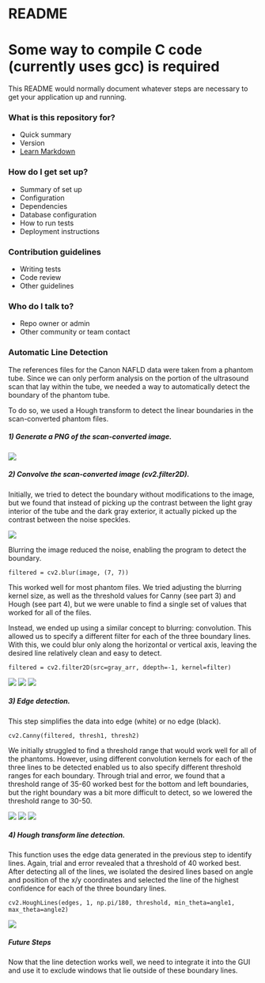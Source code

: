 # README
# Some way to compile C code (currently uses gcc) is required

This README would normally document whatever steps are necessary to get your application up and running.

### What is this repository for?

* Quick summary
* Version
* [Learn Markdown](https://bitbucket.org/tutorials/markdowndemo)

### How do I get set up?

* Summary of set up
* Configuration
* Dependencies
* Database configuration
* How to run tests
* Deployment instructions

### Contribution guidelines

* Writing tests
* Code review
* Other guidelines

### Who do I talk to?

* Repo owner or admin
* Other community or team contact

### Automatic Line Detection

The references files for the Canon NAFLD data were taken from a phantom tube. Since we can only perform analysis on the portion of the ultrasound scan that lay within the tube, we needed a way to automatically detect the boundary of the phantom tube.

To do so, we used a Hough transform to detect the linear boundaries in the scan-converted phantom files.

##### 1) Generate a PNG of the scan-converted image.

![](md_images/scan_converted.png)

##### 2) Convolve the scan-converted image (cv2.filter2D).

Initially, we tried to detect the boundary without modifications to the image, but we found that instead of picking up the contrast between the light gray interior of the tube and the dark gray exterior, it actually picked up the contrast between the noise speckles.

![](md_images/speckles.png)

Blurring the image reduced the noise, enabling the program to detect the boundary.

    filtered = cv2.blur(image, (7, 7))

This worked well for most phantom files. We tried adjusting the blurring kernel size, as well as the threshold values for Canny (see part 3) and Hough (see part 4), but we were unable to find a single set of values that worked for all of the files.

Instead, we ended up using a similar concept to blurring: convolution. This allowed us to specify a different filter for each of the three boundary lines. With this, we could blur only along the horizontal or vertical axis, leaving the desired line relatively clean and easy to detect.

    filtered = cv2.filter2D(src=gray_arr, ddepth=-1, kernel=filter)

![](md_images/show_blurred_0.png)
![](md_images/show_blurred_1.png)
![](md_images/show_blurred_2.png)

##### 3) Edge detection.

This step simplifies the data into edge (white) or no edge (black).

    cv2.Canny(filtered, thresh1, thresh2)

We initially struggled to find a threshold range that would work well for all of the phantoms. However, using different convolution kernels for each of the three lines to be detected enabled us to also specify different threshold ranges for each boundary. Through trial and error, we found that a threshold range of 35-60 worked best for the bottom and left boundaries, but the right boundary was a bit more difficult to detect, so we lowered the threshold range to 30-50.

![](md_images/show_edges_0.png)
![](md_images/show_edges_1.png)
![](md_images/show_edges_2.png)

##### 4) Hough transform line detection.

This function uses the edge data generated in the previous step to identify lines. Again, trial and error revealed that a threshold of 40 worked best. After detecting all of the lines, we isolated the desired lines based on angle and position of the x/y coordinates and selected the line of the highest confidence for each of the three boundary lines.

    cv2.HoughLines(edges, 1, np.pi/180, threshold, min_theta=angle1, max_theta=angle2)

![](md_images/show_result.png)

##### Future Steps

Now that the line detection works well, we need to integrate it into the GUI and use it to exclude windows that lie outside of these boundary lines.